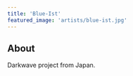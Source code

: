 ```yaml
---
title: 'Blue-Ist'
featured_image: 'artists/blue-ist.jpg'
---
```


## About

Darkwave project from Japan.
